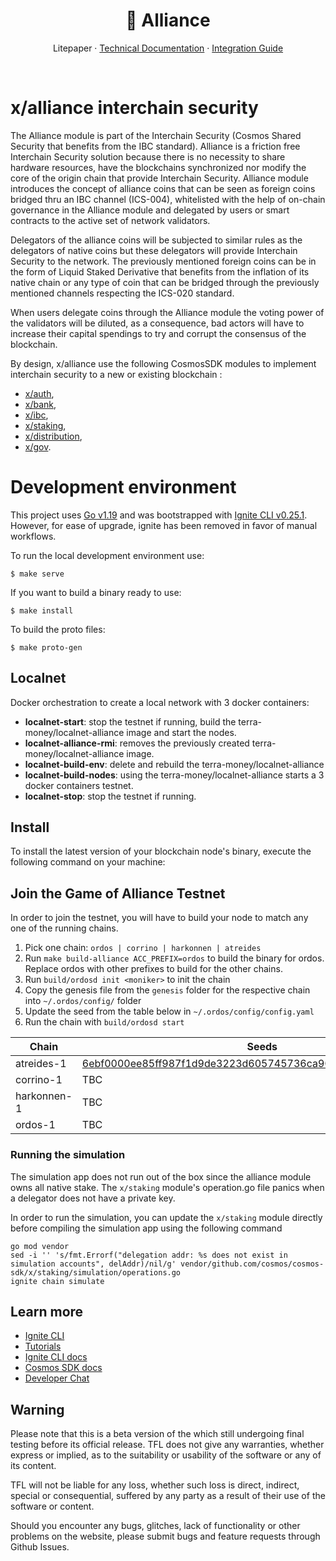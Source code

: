 <p align="center">
<h1 align="center"> 🤝 Alliance</h1>

<p align="center">
  Litepaper
  ·
  <a href="https://alliance.terra.money/">Technical Documentation</a>
  ·
  <a href="https://alliance.terra.money/guides/get-started">Integration Guide</a>
</p>

<br/>

# x/alliance interchain security

The Alliance module is part of the Interchain Security (Cosmos Shared Security that benefits from the IBC standard). Alliance is a friction free Interchain Security solution because there is no necessity to share hardware resources, have the blockchains synchronized nor modify the core of the origin chain that provide Interchain Security. Alliance module introduces the concept of alliance coins that can be seen as foreign coins bridged thru an IBC channel (ICS-004), whitelisted with the help of on-chain governance in the Alliance module and delegated by users or smart contracts to the active set of network validators.

Delegators of the alliance coins will be subjected to similar rules as the delegators of native coins but these delegators will provide Interchain Security to the network. The previously mentioned foreign coins can be in the form of Liquid Staked Derivative that benefits from the inflation of its native chain or any type of coin that can be bridged through the previously mentioned channels respecting the ICS-020 standard.

When users delegate coins through the Alliance module the voting power of the validators will be diluted, as a consequence, bad actors will have to increase their capital spendings to try and corrupt the consensus of the blockchain. 

By design, x/alliance use the following CosmosSDK modules to implement interchain security to a new or existing blockchain :

- [x/auth](https://github.com/cosmos/cosmos-sdk/blob/main/x/auth/README.md),
- [x/bank](https://github.com/cosmos/cosmos-sdk/blob/main/x/bank/README.md),
- [x/ibc](https://github.com/cosmos/ibc-go#ibc-go),
- [x/staking](https://github.com/cosmos/cosmos-sdk/blob/main/x/staking/README.md), 
- [x/distribution](https://github.com/cosmos/cosmos-sdk/blob/main/x/distribution/README.md), 
- [x/gov](https://github.com/cosmos/cosmos-sdk/blob/main/x/gov/README.md).


# Development environment
This project uses [Go v1.19](https://go.dev/dl/) and was bootstrapped with [Ignite CLI v0.25.1](https://docs.ignite.com/). However, for ease of upgrade, ignite has been removed in favor of manual workflows.

To run the local development environment use:
```
$ make serve
```

If you want to build a binary ready to use:
```
$ make install
```

To build the proto files:
```
$ make proto-gen
```

## Localnet 
Docker orchestration to create a local network with 3 docker containers:

- **localnet-start**: stop the testnet if running, build the terra-money/localnet-alliance image and start the nodes.
- **localnet-alliance-rmi**: removes the previously created terra-money/localnet-alliance image.
- **localnet-build-env**: delete and rebuild the terra-money/localnet-alliance
- **localnet-build-nodes**: using the terra-money/localnet-alliance starts a 3 docker containers testnet.
- **localnet-stop**: stop the testnet if running.

## Install
To install the latest version of your blockchain node's binary, execute the following command on your machine:

## Join the Game of Alliance Testnet
In order to join the testnet, you will have to build your node to match any one of the running chains. 

1. Pick one chain: `ordos | corrino | harkonnen | atreides`
2. Run `make build-alliance ACC_PREFIX=ordos` to build the binary for ordos. Replace ordos with other prefixes to build for the other chains.
3. Run `build/ordosd init <moniker>` to init the chain
4. Copy the genesis file from the `genesis` folder for the respective chain into `~/.ordos/config/` folder
5. Update the seed from the table below in `~/.ordos/config/config.yaml`
6. Run the chain with `build/ordosd start`

| Chain       | Seeds                                                        |
|-------------|--------------------------------------------------------------|
| atreides-1  | 6ebf0000ee85ff987f1d9de3223d605745736ca9@35.168.16.221:41356 |
| corrino-1   | TBC                                                          |
| harkonnen-1 | TBC                                                          |
| ordos-1     | TBC                                                          |

### Running the simulation
The simulation app does not run out of the box since the alliance module owns all native stake. The `x/staking` module's operation.go file panics when a delegator does not have a private key.

In order to run the simulation, you can update the `x/staking` module directly before compiling the simulation app using the following command
```shell
go mod vendor
sed -i '' 's/fmt.Errorf("delegation addr: %s does not exist in simulation accounts", delAddr)/nil/g' vendor/github.com/cosmos/cosmos-sdk/x/staking/simulation/operations.go
ignite chain simulate
```

## Learn more

- [Ignite CLI](https://ignite.com/cli)
- [Tutorials](https://docs.ignite.com/guide)
- [Ignite CLI docs](https://docs.ignite.com)
- [Cosmos SDK docs](https://docs.cosmos.network)
- [Developer Chat](https://discord.gg/ignite)

## Warning

Please note that this is a beta version of the which still undergoing final testing before its official release. TFL does not give any warranties, whether express or implied, as to the suitability or usability of the software or any of its content.

TFL will not be liable for any loss, whether such loss is direct, indirect, special or consequential, suffered by any party as a result of their use of the software or content.

Should you encounter any bugs, glitches, lack of functionality or other problems on the website, please submit bugs and feature requests through Github Issues. 
